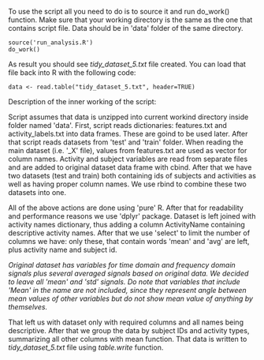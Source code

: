 To use the script all you need to do is to source it and run do_work() function. Make sure that your working directory is the same as the one that contains script file. Data should be in 'data' folder of the same directory. 

```{R}
source('run_analysis.R')
do_work()
```

As result you should see *tidy_dataset_5.txt* file created. You can load that file back into R with the following code:

```{R}
data <- read.table("tidy_dataset_5.txt", header=TRUE)
```

Description of the inner working of the script:


Script assumes that data is unzipped into current workind directory inside folder named 'data'. 
First, script reads dictionaries: features.txt and activity_labels.txt into data frames. These are goind to be used later. After that script reads datasets from 'test' and 'train' folder. When reading the main dataset (i.e. '_X' file), values from features.txt are used as vector for column names. Activity and subject variables are read from separate files and are added to original dataset data frame with cbind. After that we have two datasets (test and train) both containing ids of subjects and activities as well as having proper column names. We use rbind to combine these two datasets into one. 

All of the above actions are done using 'pure' R. After that for readability and performance reasons we use 'dplyr' package. 
Dataset is left joined with activity names dictionary, thus adding a column ActivityName containing descriptive activity names. After that we use 'select' to limit the number of columns we have: only these, that contain words 'mean' and 'avg' are left, plus activity name and subject id. 

_Original dataset has variables for time domain and frequency domain signals plus several averaged signals based on original data. We decided to leave all 'mean' and 'std' signals. Do note that variables that include 'Mean' in the name are not included, since they represent angle between mean values of other variables but do not show mean value of anything by themselves._

That left us with dataset only with required columns and all names being descriptive. After that we group the data by subject IDs and activity types, summarizing all other columns with mean function. That data is written to *tidy_dataset_5.txt* file using _table.write_ function. 